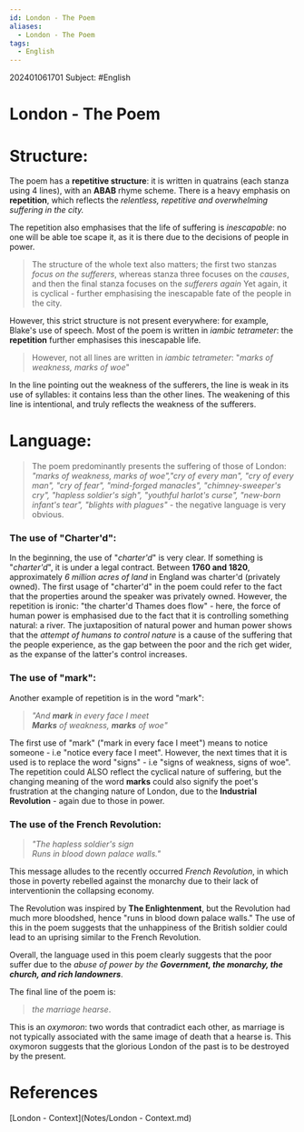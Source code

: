 ```yaml
---
id: London - The Poem
aliases:
  - London - The Poem
tags:
  - English
---
```

202401061701
Subject: #English



# London - The Poem

# Structure:

The poem has a **repetitive structure**: it is written in quatrains (each stanza using 4 lines), with an **ABAB** rhyme scheme. There is a heavy emphasis on **repetition**, which reflects the *relentless, repetitive and overwhelming suffering in the city.*

The repetition also emphasises that the life of suffering is *inescapable*: no one will be able toe scape it, as it is there due to the decisions of people in power.

> The structure of the whole text also matters; the first two stanzas *focus on the sufferers*, whereas stanza three focuses on the *causes*, and then the final stanza focuses on the  *sufferers again*  Yet again, it is cyclical - further emphasising the inescapable fate of the people in the city. 

However, this strict structure is not present everywhere: for example, Blake's use of speech.
Most of the poem is written in *iambic tetrameter*: the **repetition** further emphasises this inescapable life.

> However, not all lines are written in *iambic tetrameter*:
>   "*marks of weakness, marks of woe*"

In the line pointing out the weakness of the sufferers, the line is weak in its use of syllables: it contains less than the other lines. The weakening of this line is intentional, and truly reflects the weakness of the sufferers.

# Language:

> The poem predominantly presents the suffering of those of London: *"marks of weakness, marks of woe","cry of every man", "cry of every man", "cry of fear", "mind-forged manacles", "chimney-sweeper's cry", "hapless soldier's sigh", "youthful harlot's curse", "new-born infant's tear", "blights with plagues"* - the negative language is very obvious.

### The use of "Charter'd":

In the beginning, the use of "*charter'd*" is very clear. If something is "*charter'd*", it is under a legal contract. Between **1760 and 1820**, approximately *6 million acres of land* in England was charter'd (privately owned). The first usage of "charter'd" in the poem could refer to the fact that the properties around the speaker was privately owned. However, the repetition is ironic: "the charter'd Thames does flow" - here, the force of human power is emphasised due to the fact that it is controlling something natural: a river. The juxtaposition of natural power and human power shows that the *attempt of humans to control nature* is a cause of the suffering that the people experience, as the gap between the poor and the rich get wider, as the expanse of the latter's control increases.

### The use of "mark":

Another example of repetition is in the word "mark":

> *"And **mark** in every face I meet <br>
> **Marks** of weakness, **marks** of woe"*

The first use of "mark" ("mark in every face I meet") means to notice someone - i.e "notice every face I meet". However, the next times that it is used is to replace the word "signs" - i.e "signs of weakness, signs of woe". The repetition could ALSO reflect the cyclical nature of suffering, but the changing meaning of the word **marks** could also signify the poet's frustration at the changing nature of London, due to the **Industrial Revolution** - again due to those in power.

### The use of the French Revolution:

> *"The hapless soldier's sign <br>
> Runs in blood down palace walls."*

This message alludes to the recently occurred *French Revolution*, in which those in poverty rebelled against the monarchy due to their lack of interventionin the collapsing economy.

The Revolution was inspired by **The Enlightenment**, but the Revolution had much more bloodshed, hence "runs in blood down palace walls." The use of this in the poem suggests that the unhappiness of the British soldier could lead to an uprising similar to the French Revolution.

Overall, the language used in this poem clearly suggests that the poor suffer due to the *abuse of power by the **Government, the monarchy, the church, and rich landowners***.

The final line of the poem is:

> *the marriage hearse*.

This is an *oxymoron*: two words that contradict each other, as marriage is not typically associated with the same image of death that a hearse is. This oxymoron suggests that the glorious London of the past is to be destroyed by the present.


# **References**
[London - Context](Notes/London - Context.md)
